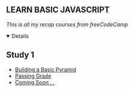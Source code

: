 ## LEARN BASIC JAVASCRIPT 
*This is all my recap courses from freeCodeCamp*

<details open>
    <h2 align="left">Study 1</h2>
    <ul>
        <li><a href="https://github.com/msalmanrafadhlih/learn-basic-javascript/blob/main/pyramid.js">Building a Basic Pyramid</li>
        <li><a href="https://github.com/msalmanrafadhlih/learn-basic-javascript/blob/main/passingGrade.js">Passing Grade</li>
        <li><a href="">Coming Soon . .</li>
    </ul>
</details>
